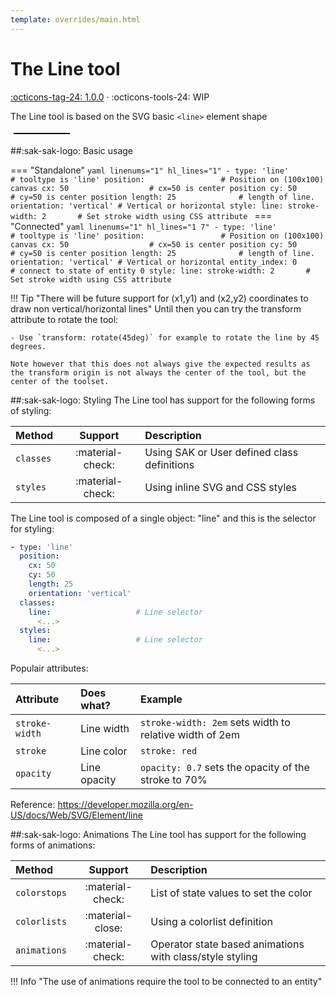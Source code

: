 ```yaml
---
template: overrides/main.html
---
```


[line-tool support]: https://github.com/amoebelabs/swiss-army-knife/releases/tag/1.0.0
# The Line tool
[:octicons-tag-24: 1.0.0][line-tool support] ·
:octicons-tools-24: WIP

The Line tool is based on the SVG basic `<line>` element shape

<svg viewBox="0 0 100 10" xmlns="http://www.w3.org/2000/svg" width="100px">
  <line x1="5" y1="5" x2="95" y2="5" stroke="black" stroke-width="2"/>
</svg>

##:sak-sak-logo: Basic usage

=== "Standalone"
    ```yaml linenums="1" hl_lines="1"
    - type: 'line'              # tooltype is 'line'
      position:                 # Position on (100x100) canvas
        cx: 50                  # cx=50 is center position
        cy: 50                  # cy=50 is center position
        length: 25              # length of line.
        orientation: 'vertical' # Vertical or horizontal
      style:
        line:
          stroke-width: 2       # Set stroke width using CSS attribute
    ```
=== "Connected"
    ```yaml linenums="1" hl_lines="1 7"
    - type: 'line'              # tooltype is 'line'
      position:                 # Position on (100x100) canvas
        cx: 50                  # cx=50 is center position
        cy: 50                  # cy=50 is center position
        length: 25              # length of line.
        orientation: 'vertical' # Vertical or horizontal
      entity_index: 0           # connect to state of entity 0
      style:
        line:
          stroke-width: 2       # Set stroke width using CSS attribute
    ```

!!! Tip "There will be future support for (x1,y1) and (x2,y2) coordinates to draw non vertical/horizontal lines"
    Until then you can try the transform attribute to rotate the tool:
    
    - Use `transform: rotate(45deg)` for example to rotate the line by 45 degrees.
    
    Note however that this does not always give the expected results as the transform origin is not always the center of the tool, but the center of the toolset.
    
##:sak-sak-logo: Styling
The Line tool has support for the following forms of styling:

| Method       | Support          | Description |
| :----------- | :--------------: | :-------------------- |
| `classes`    | :material-check: | Using SAK or User defined class definitions |
| `styles`     | :material-check: | Using inline SVG and CSS styles |


The Line tool is composed of a single object: "line" and this is the selector for styling:
```yaml linenums="1" hl_lines="8 11"
- type: 'line'
  position:
    cx: 50
    cy: 50
    length: 25
    orientation: 'vertical'
  classes:
    line:                   # Line selector
      <...>
  styles:
    line:                   # Line selector
      <...>
```

Populair attributes:

| Attribute      | Does what?         | Example                                                 |
| :------------- | :----------------- | :------------------------------------------------------ |
| `stroke-width` | Line width         | `stroke-width: 2em` sets width to relative width of 2em |
| `stroke`       | Line color         | `stroke: red`                                           |
| `opacity`      | Line opacity       | `opacity: 0.7` sets the opacity of the stroke to 70%    |

Reference: https://developer.mozilla.org/en-US/docs/Web/SVG/Element/line

##:sak-sak-logo: Animations
The Line tool has support for the following forms of animations:

| Method       | Support          | Description            |
| :----------- | :--------------: | :-------------------- |
| `colorstops` | :material-check: | List of state values to set the color |
| `colorlists` | :material-close: | Using a colorlist definition |
| `animations` | :material-check: | Operator state based animations with class/style styling |


!!! Info "The use of animations require the tool to be connected to an entity"


